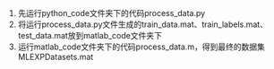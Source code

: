 1. 先运行python_code文件夹下的代码process_data.py
2. 将运行process_data.py文件生成的train_data.mat、train_labels.mat、test_data.mat放到matlab_code文件夹下
3. 运行matlab_code文件夹下的代码process_data.m，得到最终的数据集MLEXPDatasets.mat

